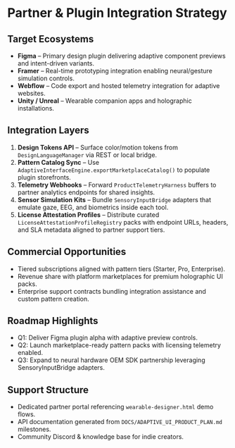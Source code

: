 # Partner & Plugin Integration Strategy

## Target Ecosystems
- **Figma** – Primary design plugin delivering adaptive component previews and intent-driven variants.
- **Framer** – Real-time prototyping integration enabling neural/gesture simulation controls.
- **Webflow** – Code export and hosted telemetry integration for adaptive websites.
- **Unity / Unreal** – Wearable companion apps and holographic installations.

## Integration Layers
1. **Design Tokens API** – Surface color/motion tokens from `DesignLanguageManager` via REST or local bridge.
2. **Pattern Catalog Sync** – Use `AdaptiveInterfaceEngine.exportMarketplaceCatalog()` to populate plugin storefronts.
3. **Telemetry Webhooks** – Forward `ProductTelemetryHarness` buffers to partner analytics endpoints for shared insights.
4. **Sensor Simulation Kits** – Bundle `SensoryInputBridge` adapters that emulate gaze, EEG, and biometrics inside each tool.
5. **License Attestation Profiles** – Distribute curated `LicenseAttestationProfileRegistry` packs with endpoint URLs, headers, and SLA metadata aligned to partner support tiers.

## Commercial Opportunities
- Tiered subscriptions aligned with pattern tiers (Starter, Pro, Enterprise).
- Revenue share with platform marketplaces for premium holographic UI packs.
- Enterprise support contracts bundling integration assistance and custom pattern creation.

## Roadmap Highlights
- Q1: Deliver Figma plugin alpha with adaptive preview controls.
- Q2: Launch marketplace-ready pattern packs with licensing telemetry enabled.
- Q3: Expand to neural hardware OEM SDK partnership leveraging SensoryInputBridge adapters.

## Support Structure
- Dedicated partner portal referencing `wearable-designer.html` demo flows.
- API documentation generated from `DOCS/ADAPTIVE_UI_PRODUCT_PLAN.md` milestones.
- Community Discord & knowledge base for indie creators.

